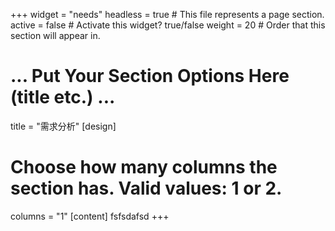 +++
widget = "needs"
headless = true  # This file represents a page section.
active = false  # Activate this widget? true/false
weight = 20  # Order that this section will appear in.


# ... Put Your Section Options Here (title etc.) ...
title = "需求分析"
[design]
  # Choose how many columns the section has. Valid values: 1 or 2.
  columns = "1"
[content]
  fsfsdafsd
+++